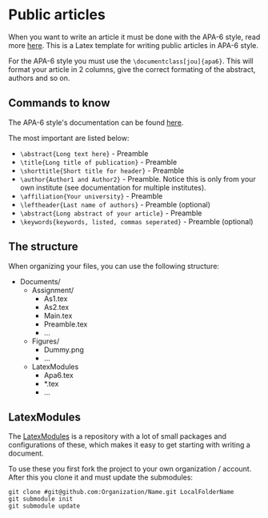 # Public articles

When you want to write an article it must be done with the APA-6 style, read more [here](http://www.apastyle.org/).
This is a Latex template for writing public articles in APA-6 style.

For the APA-6 style you must use the ```\documentclass[jou]{apa6}```.
This will format your article in 2 columns, give the correct formating of the abstract, authors and so on.

## Commands to know
The APA-6 style's documentation can be found [here](http://www.ctan.org/pkg/apa6).

The most important are listed below:

* ```\abstract{Long text here}``` - Preamble
* ```\title{Long title of publication}``` - Preamble
* ```\shorttitle{Short title for header}``` - Preamble
* ```\author{Author1 and Author2}``` - Preamble. Notice this is only from your own institute (see documentation for multiple institutes).
* ```\affiliation{Your university}``` - Preamble
* ```\leftheader{Last name of authors}```  - Preamble (optional)
* ```\abstract{Long abstract of your article}``` - Preamble
* ```\keywords{keywords, listed, commas seperated}```  - Preamble (optional)

## The structure

When organizing your files, you can use the following structure:
+ Documents/
  + Assignment/
    - As1.tex
    - As2.tex
    - Main.tex
    - Preamble.tex
    - ...
  + Figures/
    - Dummy.png
    - ...
  + LatexModules
    - Apa6.tex
    - *.tex
    - ...

## LatexModules
The [LatexModules](https://github.com/Limro/LatexModules) is a repository with a lot of small packages and configurations of these, which makes it easy to get starting with writing a document.

To use these you first fork the project to your own organization / account.
After this you clone it and must update the submodules:

```git
git clone #git@github.com:Organization/Name.git LocalFolderName
git submodule init
git submodule update
```

